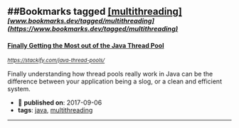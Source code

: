 ##Bookmarks tagged [[multithreading]](https://www.bookmarks.dev?q=[multithreading])
_<sup><sup>[www.bookmarks.dev/tagged/multithreading](https://www.bookmarks.dev/tagged/multithreading)</sup></sup>_
---
#### [Finally Getting the Most out of the Java Thread Pool](https://stackify.com/java-thread-pools/)
_<sup>https://stackify.com/java-thread-pools/</sup>_

Finally understanding how thread pools really work in Java can be the difference between your application being a slog, or a clean and efficient system.
* :calendar: **published on**: 2017-09-06
* **tags**: [java](../tagged/java.md), [multithreading](../tagged/multithreading.md)
---
